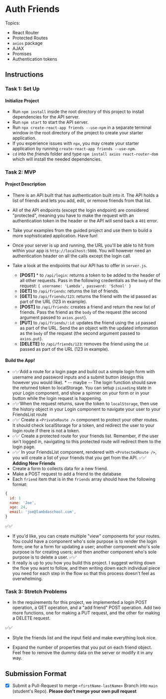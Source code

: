 # Auth Friends

Topics:

* React Router
* Protected Routes
* `axios` package
* AJAX
* Promises
* Authentication tokens

## Instructions

### Task 1: Set Up

#### Initialize Project

* Run `npm install` inside the root directory of this project to install dependencies for the API server.
* Run `npm start` to start the API server.
* Run `npx create-react-app friends --use-npm` in a separate terminal window in the root directory of the project to create your starter application.
* If you experience issues with `npx`, you may create your starter application by running `create-react-app friends --use-npm`.
* `cd` into the _friends_ folder and type `npm install axios react-router-dom` which will install the needed dependencies.

### Task 2: MVP

#### Project Description

* There is an API built that has authentication built into it. The API holds a list of friends and lets you add, edit, or remove friends from that list. 

* All of the API endpoints (except the login endpoint) are considered "protected", meaning you have to make the request with an authentication token in the header or the API will send back a `401` error. 


* Take your examples from the guided project and use them to build a more sophisticated application. Have fun!

* Once your server is up and running, the URL you'll be able to hit from within your app is `http://localhost:5000`. You will however need an authentication header on all the calls except the login call.

* Take a look at the endpoints that our API has to offer in `server.js`.

  * **[POST]** * to `/api/login`: returns a token to be added to the header of all other requests. Pass in the following credentials as the `body` of the request: `{ username: 'Lambda', password: 'School' }`
  * **[GET]** to `/api/friends`: returns the list of friends.
  * **[GET]** to `/api/friends/123`: returns the friend with the id passed as part of the URL (123 in example).
  * **[POST]** to `/api/friends`: creates a friend and return the new list of friends. Pass the friend as the `body` of the request (the second argument passed to `axios.post`).
  * **[PUT]** to `/api/friends/:id`: updates the friend using the `id` passed as part of the URL. Send the an object with the updated information as the `body` of the request (the second argument passed to `axios.put`).
  * **[DELETE]** to `/api/friends/123`: removes the friend using the `id` passed as part of the URL (123 in example).


#### Build the App!
* ✅✅Add a route for a login page and build out a simple login form with username and password inputs and a submit button (design this however you would like).
* -- maybe -- The login function should save the returned token to localStorage. You can setup `isLoading` state in your Login component, and show a spinner on your form or in your button while the login request is happening.
* ✅✅When the request returns, save the token to `localStorage`, then use the history object in your Login component to navigate your user to your FriendsList route
* ✅✅ Create a `<PrivateRoute />` component to protect your other routes. It should check localStorage for a token, and redirect the user to your login route if there is not a token.
* ✅✅ Create a protected route for your friends list. Remember, if the user isn't logged in, navigating to this protected route will redirect them to the login page.
* ✅✅ In your FriendsList component, rendered with `<ProtectedRoute />`, you will create a list of your friends that you get from the API.
✅✅
**Adding New Friends**
* Create a form to collects data for a new friend.
* Make a POST request to add a friend to the database
* Each `friend` item that is in the `friends` array should have the following format:

```js
{
  id: 1
  name: 'Joe',
  age: 24,
  email: 'joe@lambdaschool.com',
}
```
✅✅
* If you'd like, you can create multiple "view" components for your routes. You could have a component who's sole purpose is to render the login form; one for a form for updating a user; another component who's sole purpose is for creating users; and then another component who's sole purpose is to delete a user.
✅✅
* It really is up to you how you build this project. I suggest writing down the flow you want to follow, and then writing down each individual piece you need for each step in the flow so that this process doesn't feel as overwhelming.

### Task 3: Stretch Problems

* In the requirements for this project, we implemented a login POST operation, a GET operation, and a "add friend" POST operation. Add two more functions, one for making a PUT request, and the other for making a DELETE request.

✅✅
* Style the friends list and the input field and make everything look nice.

* Expand the number of properties that you put on each friend object. Feel free to remove the dummy data on the server or modify it in any way.

## Submission Format
* [x] Submit a Pull-Request to merge `<firstName-lastName>` Branch into `main` (student's  Repo). **Please don't merge your own pull request**
